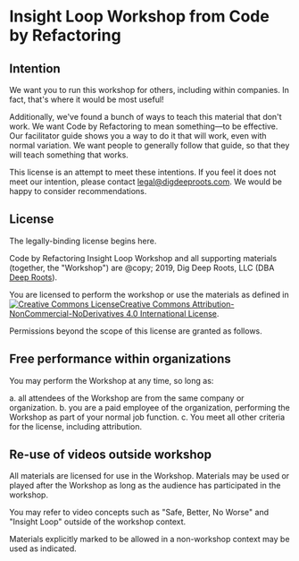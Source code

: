 # Insight Loop Workshop from Code by Refactoring

## Intention

We want you to run this workshop for others, including within companies. In fact, that's where it would be most useful!

Additionally, we've found a bunch of ways to teach this material that don't work. We want Code by Refactoring to mean something&mdash;to be effective. Our facilitator guide shows you a way to do it that will work, even with normal variation. We want people to generally follow that guide, so that they will teach something that works.

This license is an attempt to meet these intentions. If you feel it does not meet our intention, please contact [legal@digdeeproots.com](mailto:legal@digdeeproots.com). We would be happy to consider recommendations.

## License

The legally-binding license begins here.

<span xmlns:dct="http://purl.org/dc/terms/" property="dct:title">Code by Refactoring Insight Loop Workshop</span> and all supporting materials (together, the "Workshop") are @copy; 2019, Dig Deep Roots, LLC (DBA <a xmlns:cc="http://creativecommons.org/ns#" href="https://insightloop.digdeeproots.com/" property="cc:attributionName" rel="cc:attributionURL">Deep Roots</a>).

You are licensed to perform the workshop or use the materials as defined in <a rel="license" href="http://creativecommons.org/licenses/by-nc-nd/4.0/"><img alt="Creative Commons License" style="border-width:0" src="https://i.creativecommons.org/l/by-nc-nd/4.0/88x31.png" />Creative Commons Attribution-NonCommercial-NoDerivatives 4.0 International License</a>.

Permissions beyond the scope of this license are granted as follows.

## Free performance within organizations

You may perform the Workshop at any time, so long as:

  a. all attendees of the Workshop are from the same company or organization.
	b. you are a paid employee of the organization, performing the Workshop as part of your normal job function.
	c. You meet all other criteria for the license, including attribution.

## Re-use of videos outside workshop

All materials are licensed for use in the Workshop. Materials may be used or played after the Workshop as long as the audience has participated in the workshop.

You may refer to video concepts such as "Safe, Better, No Worse" and "Insight Loop" outside of the workshop context.

Materials explicitly marked to be allowed in a non-workshop context may be used as indicated.